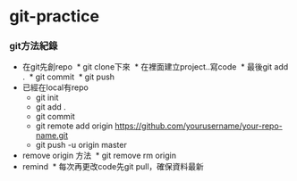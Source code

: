 # git-practice

### git方法紀錄 ###
* 在git先創repo
  * git clone下來
  * 在裡面建立project..寫code
  * 最後git add .
  * git commit 
  * git push
* 已經在local有repo
  * git init
  * git add .
  * git commit
  * git remote add origin https://github.com/yourusername/your-repo-name.git
  * git push -u origin master
* remove origin 方法
  * git remove rm origin
* remind
  * 每次再更改code先git pull，確保資料最新
  

  
